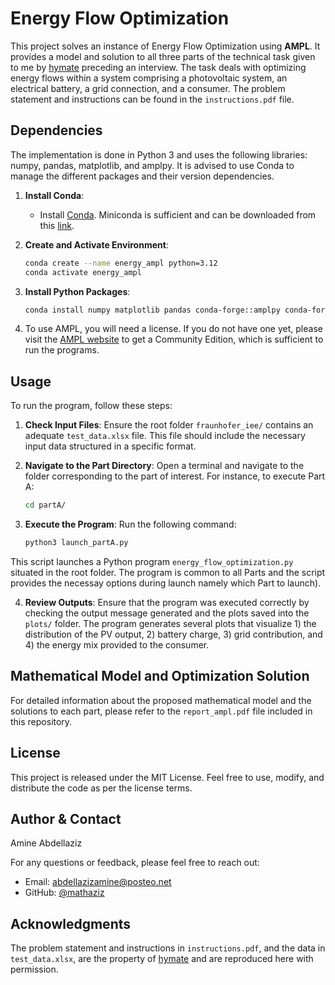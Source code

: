 # Energy Flow Optimization

This project solves an instance of Energy Flow Optimization using **AMPL**. It provides a model and solution to all three parts of the technical task given to me by [hymate](https://www.hymate.com/) preceding an interview. The task deals with optimizing energy flows within a system comprising a photovoltaic system, an electrical battery, a grid connection, and a consumer. The problem statement and instructions can be found in the `instructions.pdf` file.

## Dependencies

The implementation is done in Python 3 and uses the following libraries: numpy, pandas, matplotlib, and amplpy. It is advised to use Conda to manage the different packages and their version dependencies.

1. **Install Conda**:
   - Install [Conda](https://docs.conda.io/projects/conda/en/latest/user-guide/install/linux.html). Miniconda is sufficient and can be downloaded from this [link](https://repo.anaconda.com/miniconda/).

2. **Create and Activate Environment**:
   ```bash
   conda create --name energy_ampl python=3.12
   conda activate energy_ampl
    ```

3. **Install Python Packages**:

   ```bash
   conda install numpy matplotlib pandas conda-forge::amplpy conda-forge::scip
    ```
4. To use AMPL, you will need a license. If you do not have one yet, please visit the [AMPL website](https://portal.ampl.com/user/ampl/request/amplce/trial) to get a Community Edition, which is sufficient to run the programs.

## Usage

To run the program, follow these steps:

1. **Check Input Files**: Ensure the root folder `fraunhofer_iee/` contains an adequate `test_data.xlsx` file. This file should include the necessary input data structured in a specific format.

2. **Navigate to the Part Directory**: Open a terminal and navigate to the folder corresponding to the part of interest. For instance, to execute Part A:

    ```bash
    cd partA/

3. **Execute the Program**: Run the following command:

    ```bash
    python3 launch_partA.py
    ```
This script launches a Python program `energy_flow_optimization.py` situated in the root folder. The program is common to all Parts and the script provides the necessay options during launch namely which Part to launch).

4. **Review Outputs**: Ensure that the program was executed correctly by checking the output message generated and the plots saved into the `plots/` folder. The program generates several plots that visualize 1) the distribution of the PV output, 2) battery charge, 3) grid contribution, and 4) the energy mix provided to the consumer.

## Mathematical Model and Optimization Solution

For detailed information about the proposed mathematical model and the solutions to each part, please refer to the `report_ampl.pdf` file included in this repository.

## License

This project is released under the MIT License. Feel free to use, modify, and distribute the code as per the license terms.

## Author & Contact

Amine Abdellaziz

For any questions or feedback, please feel free to reach out:

- Email: [abdellazizamine@posteo.net](mailto:abdellazizamine@posteo.net)
- GitHub: [@mathaziz](https://github.com/mathaziz)

## Acknowledgments

The problem statement and instructions in `instructions.pdf`, and the data in `test_data.xlsx`, are the property of [hymate](https://portal.ampl.com/user/ampl/request/amplce/trial) and are reproduced here with permission.
